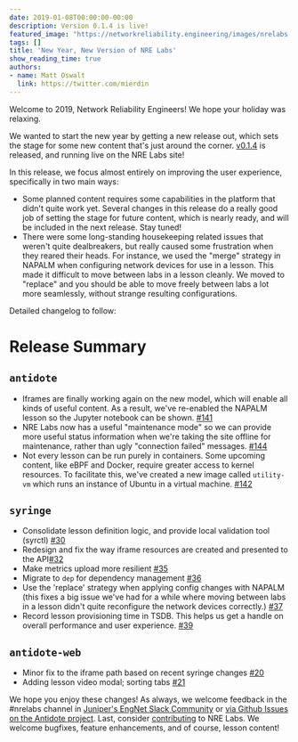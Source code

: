 ```yaml
---
date: 2019-01-08T00:00:00-00:00
description: Version 0.1.4 is live!
featured_image: "https://networkreliability.engineering/images/nrelabs.png"
tags: []
title: 'New Year, New Version of NRE Labs'
show_reading_time: true
authors:
- name: Matt Oswalt
  link: https://twitter.com/mierdin
---
```


Welcome to 2019, Network Reliability Engineers! We hope your holiday was relaxing.

We wanted to start the new year by getting a new release out, which sets the stage for some new content that's just around the corner.
[v0.1.4](https://github.com/nre-learning/antidote/releases/tag/v0.1.4) is released, and running live on the NRE Labs site!

In this release, we focus almost entirely on improving the user experience, specifically in two main ways:

- Some planned content requires some capabilities in the platform that didn't quite work yet. Several changes in this release do a really good job of setting the stage for future content, which is nearly ready, and will be included in the next release. Stay tuned!
- There were some long-standing housekeeping related issues that weren't quite dealbreakers, but really caused some frustration when they reared their heads. For instance, we used the "merge" strategy in NAPALM when configuring network devices for use in a lesson. This made it difficult to move between labs in a lesson cleanly. We moved to "replace" and you should be able to move freely between labs a lot more seamlessly, without strange resulting configurations.

Detailed changelog to follow:

# Release Summary

## `antidote`

- Iframes are finally working again on the new model, which will enable all kinds of useful content. As a result, we've re-enabled the NAPALM lesson so the Jupyter notebook can be shown. [#141](https://github.com/nre-learning/antidote/pull/141)
- NRE Labs now has a useful "maintenance mode" so we can provide more useful status information when we're taking the site offline for maintenance, rather than ugly "connection failed" messages. [#144](https://github.com/nre-learning/antidote/pull/144)
- Not every lesson can be run purely in containers. Some upcoming content, like eBPF and Docker, require greater access to kernel resources. To facilitate this, we've created a new image called `utility-vm` which runs an instance of Ubuntu in a virtual machine. [#142](https://github.com/nre-learning/antidote/pull/142)

## `syringe`

- Consolidate lesson definition logic, and provide local validation tool (syrctl) [#30](https://github.com/nre-learning/syringe/pull/30)
- Redesign and fix the way iframe resources are created and presented to the API[#32](https://github.com/nre-learning/syringe/pull/32)
- Make metrics upload more resilient [#35](https://github.com/nre-learning/syringe/pull/35)
- Migrate to `dep` for dependency management [#36](https://github.com/nre-learning/syringe/pull/36)
- Use the 'replace' strategy when applying config changes with NAPALM (this fixes a big issue we've had for a while where moving between labs in a lesson didn't quite reconfigure the network devices correctly.) [#37](https://github.com/nre-learning/syringe/pull/37)
- Record lesson provisioning time in TSDB. This helps us get a handle on overall performance and user experience. [#39](https://github.com/nre-learning/syringe/pull/39)

## `antidote-web`

- Minor fix to the iframe path based on recent syringe changes [#20](https://github.com/nre-learning/antidote-web/pull/20)
- Adding lesson video modal; sorting tabs [#21](https://github.com/nre-learning/antidote-web/pull/21)

We hope you enjoy these changes! As always, we welcome feedback in the #nrelabs channel in [Juniper's EngNet Slack Community](https://juniperautomators.slack.com/join/shared_invite/enQtMzU3NDI2MTA5NDc2LTg0MTdmNDk5NTM3OTI4NjVmODk5OTFiMzcyNTk3ZTY1NWIxNTVlNjNhNzc2NjI1NDMwODgxMzU5YjNhNjA3MjI) or [via Github Issues on the Antidote project](https://github.com/nre-learning/antidote/issues/new).  Last, consider [contributing](
https://antidoteproject.readthedocs.io/en/latest/contributing/index.html) to NRE Labs. We welcome bugfixes, feature enhancements, and of course, lesson content!
